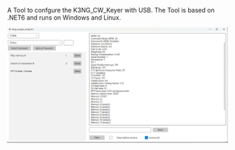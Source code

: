 A Tool to confgure the K3NG_CW_Keyer with USB.
The Tool is based on .NET6 and runs on Windows and Linux.

![Screenshot](pics/main.jpg)
